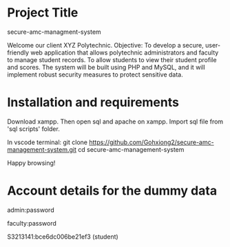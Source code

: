 # Project Title
secure-amc-managment-system

Welcome our client XYZ Polytechnic.
Objective: To develop a secure, user-friendly web application that
allows polytechnic administrators and faculty to manage student
records. To allow students to view their student profile and scores.
The system will be built using PHP and MySQL, and it will implement
robust security measures to protect sensitive data.

# Installation and requirements
Download xampp. Then open sql and apache on xampp.
Import sql file from 'sql scripts' folder.

In vscode terminal:
git clone https://github.com/Gohxiong2/secure-amc-management-system.git
cd secure-amc-management-system

Happy browsing!

# Account details for the dummy data
admin:password

faculty:password

S3213141:bce6dc006be21ef3 (student)

